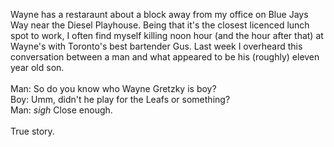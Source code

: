 Wayne has a restaraunt about a block away from my office on Blue Jays Way near the Diesel Playhouse.  Being that it's the closest licenced lunch spot to work, I often find myself killing noon hour (and the hour after that) at Wayne's with Toronto's best bartender Gus.  Last week I overheard this conversation between a man and what appeared to be his (roughly) eleven year old son.<br /><br />Man: So do you know who Wayne Gretzky is boy?<br />Boy: Umm, didn't he play for the Leafs or something?<br />Man: *sigh* Close enough.<br /><br />True story.